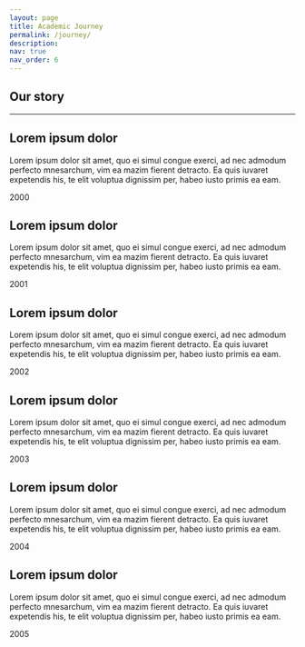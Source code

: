 ```yaml
---
layout: page
title: Academic Journey
permalink: /journey/
description:
nav: true
nav_order: 6
---
```


<head>   
    <!-- Bootstrap CSS -->
    <link rel="stylesheet" href="https://stackpath.bootstrapcdn.com/bootstrap/4.3.1/css/bootstrap.min.css" integrity="sha384-ggOyR0iXCbMQv3Xipma34MD+dH/1fQ784/j6cY/iJTQUOhcWr7x9JvoRxT2MZw1T" crossorigin="anonymous">
</head>
<body>
<div class="bg-gradient_solid">
  <div class="container">
    <div class="section-header">
      <h2>Our story</h2>
      <hr>
    </div>
    <div class="steps">
      <div class="steps-container">
        <div class="content">
          <h2>Lorem ipsum dolor</h2>
          <p>Lorem ipsum dolor sit amet, quo ei simul congue exerci, ad nec admodum perfecto mnesarchum, vim ea mazim fierent detracto. Ea quis iuvaret expetendis his, te elit voluptua dignissim per, habeo iusto primis ea eam.</p>
        </div>
        <i class="step-line"></i>
        <div class="date">2000</div>
      </div>
      <div class="steps-container">
        <div class="content">
          <h2>Lorem ipsum dolor</h2>
          <p>Lorem ipsum dolor sit amet, quo ei simul congue exerci, ad nec admodum perfecto mnesarchum, vim ea mazim fierent detracto. Ea quis iuvaret expetendis his, te elit voluptua dignissim per, habeo iusto primis ea eam.</p>
        </div>
        <i class="step-line"></i>
        <div class="date">2001</div>
      </div>
      <div class="steps-container">
        <div class="content">
          <h2>Lorem ipsum dolor</h2>
          <p>Lorem ipsum dolor sit amet, quo ei simul congue exerci, ad nec admodum perfecto mnesarchum, vim ea mazim fierent detracto. Ea quis iuvaret expetendis his, te elit voluptua dignissim per, habeo iusto primis ea eam.</p>
        </div>
        <i class="step-line"></i>
        <div class="date">2002</div>
      </div>
      <div class="steps-container">
        <div class="content">
          <h2>Lorem ipsum dolor</h2>
          <p>Lorem ipsum dolor sit amet, quo ei simul congue exerci, ad nec admodum perfecto mnesarchum, vim ea mazim fierent detracto. Ea quis iuvaret expetendis his, te elit voluptua dignissim per, habeo iusto primis ea eam.</p>
        </div>
        <i class="step-line"></i>
        <div class="date">2003</div>
      </div>
      <div class="steps-container">
        <div class="content">
          <h2>Lorem ipsum dolor</h2>
          <p>Lorem ipsum dolor sit amet, quo ei simul congue exerci, ad nec admodum perfecto mnesarchum, vim ea mazim fierent detracto. Ea quis iuvaret expetendis his, te elit voluptua dignissim per, habeo iusto primis ea eam.</p>
        </div>
        <i class="step-line"></i>
        <div class="date">2004</div>
      </div>
      <div class="steps-container">
        <div class="content">
          <h2>Lorem ipsum dolor</h2>
          <p>Lorem ipsum dolor sit amet, quo ei simul congue exerci, ad nec admodum perfecto mnesarchum, vim ea mazim fierent detracto. Ea quis iuvaret expetendis his, te elit voluptua dignissim per, habeo iusto primis ea eam.</p>
        </div>
        <i class="step-line"></i>
        <div class="date">2005</div>
      </div>
    </div>
  </div>
</div>
</body>
